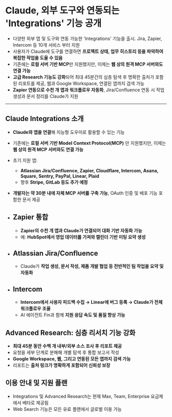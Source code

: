 # Claude, 외부 도구와 연동되는 'Integrations' 기능 공개 


* 다양한 외부 앱 및 도구와 연동 가능한 'Integrations' 기능을 출시. Jira, Zapier, Intercom 등 10개 서비스 부터 지원
* 사용자가 Claude에 도구를 연결하면 **프로젝트 상태, 업무 히스토리 등을 파악하여 복잡한 작업을 도울 수 있음**
* 기존에는 **로컬 서버 기반 MCP**만 지원했지만, 이제는 **웹 상의 원격 MCP 서버와도 연결 가능**
* **고급 Research 기능도 강화**되어 최대 45분간의 심층 탐색 후 명확한 출처가 포함된 리포트를 제공, 웹과 Google Workspace, 연결된 앱까지 검색 가능
* **Zapier 연동으로 수천 개 앱과 워크플로우 자동화**, Jira/Confluence 연동 시 작업 생성과 문서 정리를 Claude가 지원

---

Claude Integrations 소개
----------------------

* **Claude와 앱을 연결**해 지능형 도우미로 활용할 수 있는 기능
* 기존에는 **로컬 서버 기반 Model Context Protocol(MCP)** 만 지원했지만, 이제는 **웹 상의 원격 MCP 서버와도 연결 가능**
* 초기 지원 앱:
  + **Atlassian Jira/Confluence, Zapier, Cloudflare, Intercom, Asana, Square, Sentry, PayPal, Linear, Plaid**
  + 향후 **Stripe, GitLab 등도 추가 예정**
* **개발자는 약 30분 내에 자체 MCP 서버를 구축 가능**, OAuth 인증 및 배포 기능 포함한 문서 제공
* Zapier 통합
  ---------

  + **Zapier의 수천 개 앱과 Claude가 연결되어 대화 기반 자동화 가능**
  + 예: **HubSpot에서 영업 데이터를 가져와 캘린더 기반 미팅 요약 생성**
* Atlassian Jira/Confluence
  -------------------------

  + Claude가 **작업 생성, 문서 작성, 제품 개발 협업 등 전반적인 팀 작업을 요약 및 자동화**
* Intercom
  --------

  + **Intercom에서 사용자 피드백 수집 → Linear에 버그 등록 → Claude가 전체 워크플로우 조율**
  + AI 에이전트 Fin과 함께 **지원 응답 속도 및 품질 향상 가능**

Advanced Research: 심층 리서치 기능 강화
-------------------------------

* **최대 45분 동안 수백 개 내부/외부 소스 조사 후 리포트 제공**
* 요청을 세부 단계로 분해해 개별 탐색 후 통합 보고서 작성
* **Google Workspace, 웹, 그리고 연동된 모든 앱까지 검색 가능**
* 리포트는 **출처 링크가 명확하게 포함되어 신뢰성 보장**

이용 안내 및 지원 플랜
-------------

* Integrations 및 Advanced Research는 현재 Max, Team, Enterprise 요금제에서 베타로 제공됨
* Web Search 기능은 모든 유료 플랜에서 글로벌 이용 가능
